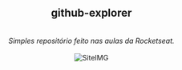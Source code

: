 <div align="center">

  ## github-explorer

  <br>
  <i>Simples repositório feito nas aulas da Rocketseat.</i>
  <br>
  <br>
  <img src="https://imgur.com/qTt9ygs.png" alt="SiteIMG">
</div>
